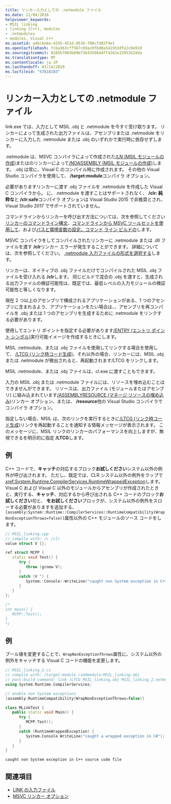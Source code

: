 ```yaml
---
title: リンカー入力としての .netmodule ファイル
ms.date: 11/04/2016
helpviewer_keywords:
- MSIL linking
- linking [C++], modules
- .netmodules
- modules, Visual C++
ms.assetid: a4bcbe8a-4255-451d-853b-f88cfd82f4e1
ms.openlocfilehash: fcba363cff567c69ac0fbd0a541953dfe2c8e910
ms.sourcegitcommit: 8105b7003b89b73b4359644ff4281e1595352dda
ms.translationtype: MT
ms.contentlocale: ja-JP
ms.lasthandoff: 03/14/2019
ms.locfileid: "57818103"
---
```

# <a name="netmodule-files-as-linker-input"></a>リンカー入力としての .netmodule ファイル

link.exe では、入力として MSIL .obj と .netmodule を今すぐ受け取ります。 リンカーによって生成された出力ファイルは、アセンブリまたは .netmodule をリンカーに入力した .netmodule または .obj のいずれかで実行時に依存せずします。

.netmodule は、MSVC コンパイラによって作成された[/LN (MSIL モジュールの作成)](ln-create-msil-module.md)またはのリンカーによって[/NOASSEMBLY (MSIL モジュールの作成)](noassembly-create-a-msil-module.md)します。 .obj は常に、Visual C のコンパイル時に作成されます。 その他の Visual Studio コンパイラを使用して、 **/target:module**コンパイラ オプション。

必要がありますリンカーに渡す .obj ファイルを .netmodule を作成した Visual C コンパイラから。 に、.netmodule を渡すことはサポートされなく、 **/clr: 純粋な**と **/clr:safe**コンパイラ オプションは Visual Studio 2015 で非推奨とされ、Visual Studio 2017 でサポートされていません。

コマンドラインからリンカーを呼び出す方法については、次を参照してください[リンカーのコマンドライン構文](linking.md)、[コマンドラインから MSVC ツールセットを使用して](../building-on-the-command-line.md)、および[パスと環境変数の設定。コマンド ライン ビルドの](../setting-the-path-and-environment-variables-for-command-line-builds.md)します。

MSVC コンパイラをしてコンパイルされたリンカーに .netmodule または .dll ファイルを渡す **/clr**リンカー エラーが発生することができます。 詳細については、次を参照してください。 [.netmodule 入力ファイルの形式を選択する](choosing-the-format-of-netmodule-input-files.md)します。

リンカーは、ネイティブの .obj ファイルだけでコンパイルされた MSIL .obj ファイルを受け入れる **/clr**します。 同じビルドで混合の .obj を渡すと、生成される出力ファイルの検証可能性は、既定では、最低レベルの入力モジュールの検証可能性と等しくなります。

現在 2 つ以上のアセンブリで構成されるアプリケーションがある、1 つのアセンブリに含まれるよう、アプリケーションをたい場合は、、アセンブリを再コンパイルを .obj または 1 つのアセンブリを生成するために .netmodule をリンクする必要があります。

使用してエントリ ポイントを指定する必要があります[/ENTRY (エントリ ポイント シンボル)](entry-entry-point-symbol.md)実行可能イメージを作成するときにします。

MSIL .netmodule、または .obj ファイルを使用してリンクする場合を使用して、 [/LTCG (リンク時コード生成)](ltcg-link-time-code-generation.md)、それ以外の場合、リンカーには、MSIL .obj または .netmodule が検出されると、再起動されます/LTCG をリンクします。

MSIL .netmodule、または .obj ファイルは、cl.exe に渡すこともできます。

入力の MSIL .obj または .netmodule ファイルには、リソースを埋め込むことはできませんができます。 リソースは、出力ファイル (モジュールまたはアセンブリ) に組み込まれています[/ASSEMBLYRESOURCE (マネージ リソースの埋め込み)](assemblyresource-embed-a-managed-resource.md)リンカー オプション、または、 **/resource**他の Visual Studio コンパイラでコンパイラ オプション。

指定しない場合、MSIL は、次のリンクを実行するときに[/LTCG (リンク時コード生成)](ltcg-link-time-code-generation.md)リンクを再起動することを通知する情報メッセージが表示されます。 このメッセージに、MSIL リンクのリンカーのパフォーマンスを向上しますが、無視できるを明示的に指定 **/LTCG**します。

## <a name="example"></a>例

C++ コードで、**キャッチ**の対応するブロック**お試しください**システム以外の例外が呼び出されます。 ただし、既定では、CLR システム以外の例外をラップで<xref:System.Runtime.CompilerServices.RuntimeWrappedException>します。 Visual C および Visual C 以外のモジュールからアセンブリが作成されたときと、実行する、**キャッチ**、対応するから呼び出される C++ コードのブロック**お試しください**句と、 **をお試しください**ブロックが、システム以外の例外をスローする必要がありますを追加する、`[assembly:System::Runtime::CompilerServices::RuntimeCompatibility(WrapNonExceptionThrows=false)]`属性以外の C++ モジュールのソース コードをします。

```cpp
// MSIL_linking.cpp
// compile with: /c /clr
value struct V {};

ref struct MCPP {
   static void Test() {
      try {
         throw (gcnew V);
      }
      catch (V ^) {
         System::Console::WriteLine("caught non System exception in C++ source code file");
      }
   }
};

/*
int main() {
   MCPP::Test();
}
*/
```

## <a name="example"></a>例

ブール値を変更することで、`WrapNonExceptionThrows`属性に、システム以外の例外をキャッチする Visual C コードの機能を変更します。

```cpp
// MSIL_linking_2.cs
// compile with: /target:module /addmodule:MSIL_linking.obj
// post-build command: link /LTCG MSIL_linking.obj MSIL_linking_2.netmodule /entry:MLinkTest.Main /out:MSIL_linking_2.exe /subsystem:console
using System.Runtime.CompilerServices;

// enable non System exceptions
[assembly:RuntimeCompatibility(WrapNonExceptionThrows=false)]

class MLinkTest {
   public static void Main() {
      try {
         MCPP.Test();
      }
      catch (RuntimeWrappedException) {
         System.Console.WriteLine("caught a wrapped exception in C#");
      }
   }
}
```

```Output
caught non System exception in C++ source code file
```

## <a name="see-also"></a>関連項目

- [LINK の入力ファイル](link-input-files.md)
- [MSVC リンカー オプション](linker-options.md)
